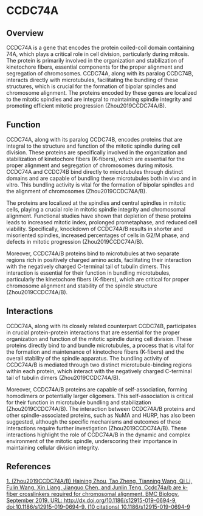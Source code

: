 # CCDC74A

## Overview
CCDC74A is a gene that encodes the protein coiled-coil domain containing 74A, which plays a critical role in cell division, particularly during mitosis. The protein is primarily involved in the organization and stabilization of kinetochore fibers, essential components for the proper alignment and segregation of chromosomes. CCDC74A, along with its paralog CCDC74B, interacts directly with microtubules, facilitating the bundling of these structures, which is crucial for the formation of bipolar spindles and chromosome alignment. The proteins encoded by these genes are localized to the mitotic spindles and are integral to maintaining spindle integrity and promoting efficient mitotic progression (Zhou2019CCDC74A/B).

## Function
CCDC74A, along with its paralog CCDC74B, encodes proteins that are integral to the structure and function of the mitotic spindle during cell division. These proteins are specifically involved in the organization and stabilization of kinetochore fibers (K-fibers), which are essential for the proper alignment and segregation of chromosomes during mitosis. CCDC74A and CCDC74B bind directly to microtubules through distinct domains and are capable of bundling these microtubules both in vivo and in vitro. This bundling activity is vital for the formation of bipolar spindles and the alignment of chromosomes (Zhou2019CCDC74A/B).

The proteins are localized at the spindles and central spindles in mitotic cells, playing a crucial role in mitotic spindle integrity and chromosomal alignment. Functional studies have shown that depletion of these proteins leads to increased mitotic index, prolonged prometaphase, and reduced cell viability. Specifically, knockdown of CCDC74A/B results in shorter and misoriented spindles, increased percentages of cells in G2/M phase, and defects in mitotic progression (Zhou2019CCDC74A/B).

Moreover, CCDC74A/B proteins bind to microtubules at two separate regions rich in positively charged amino acids, facilitating their interaction with the negatively charged C-terminal tail of tubulin dimers. This interaction is essential for their function in bundling microtubules, particularly the kinetochore fibers (K-fibers), which are critical for proper chromosome alignment and stability of the spindle structure (Zhou2019CCDC74A/B).

## Interactions
CCDC74A, along with its closely related counterpart CCDC74B, participates in crucial protein-protein interactions that are essential for the proper organization and function of the mitotic spindle during cell division. These proteins directly bind to and bundle microtubules, a process that is vital for the formation and maintenance of kinetochore fibers (K-fibers) and the overall stability of the spindle apparatus. The bundling activity of CCDC74A/B is mediated through two distinct microtubule-binding regions within each protein, which interact with the negatively charged C-terminal tail of tubulin dimers (Zhou2019CCDC74A/B). 

Moreover, CCDC74A/B proteins are capable of self-association, forming homodimers or potentially larger oligomers. This self-association is critical for their function in microtubule bundling and stabilization (Zhou2019CCDC74A/B). The interaction between CCDC74A/B proteins and other spindle-associated proteins, such as NuMA and HURP, has also been suggested, although the specific mechanisms and outcomes of these interactions require further investigation (Zhou2019CCDC74A/B). These interactions highlight the role of CCDC74A/B in the dynamic and complex environment of the mitotic spindle, underscoring their importance in maintaining cellular division integrity.


## References


[1. (Zhou2019CCDC74A/B) Haining Zhou, Tao Zheng, Tianning Wang, Qi Li, Fulin Wang, Xin Liang, Jianguo Chen, and Junlin Teng. Ccdc74a/b are k-fiber crosslinkers required for chromosomal alignment. BMC Biology, September 2019. URL: http://dx.doi.org/10.1186/s12915-019-0694-9, doi:10.1186/s12915-019-0694-9. (10 citations) 10.1186/s12915-019-0694-9](https://doi.org/10.1186/s12915-019-0694-9)